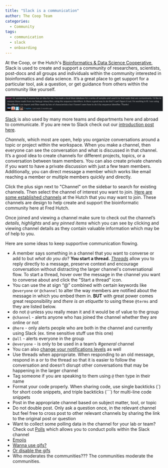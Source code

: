 ```yaml
---
title: "Slack is a communication"
author: The Coop Team
categories:
  - Community
tags:
  - communication
  - slack
  - onboarding
---
```


At the Coop, or the Hutch's [Bioinformatics & Data Science Cooperative](https://research.fhcrc.org/coop/en.html), Slack is used to create and support a community of researchers, scientists, post-docs and all groups and individuals within the community interested in bioinformatics and data science. It’s a great place to get support for a particular tool, ask a question, or get guidance from others within the community like yourself.

![slack-convo](/assets/slack-discussions/2020-01-08-13-10-33.png)

[Slack](https://slack.com) is also used by many more teams and departments here and abroad to communicate. If you are new to Slack check out our [introduction post here](_posts/slack-new.md).

_Channels_, which most are open, help you organize conversations around a topic or project within the workspace. When you make a channel, then everyone can see the conversation and what is discussed in that channel. It’s a good idea to create channels for different projects, topics, or a conversation between team members. You can also create private channels if you want to have a private discussion with just a few team members. Additionally, you can direct message a member which works like email reaching a member or multiple members quickly and directly.

Click the plus sign next to "Channel" on the sidebar to search for existing channels. Then select the channel of interest you want to join. [Here are some established channels](https://sciwiki.fredhutch.org/scicomputing/reference_training/#community-groups) at the Hutch that you may want to join. These channels are design to help create and support the bioinformatic community here at Fred Hutch.

Once joined and viewing a channel make sure to check out the channel’s _details_, _highlights_ and any _pinned items_ which you can see by clicking and viewing channel details as they contain valuable information which may be of help to you.

Here are some ideas to keep supportive communication flowing.

- A member says something in a channel that you want to converse or add to but _what do you do_? **You start a thread.** [_Threads_](https://slack.com/help/articles/115000769927-Use-threads-to-organize-discussions-) allow you to reply directly to a message, preserve context and encourage conversation without distracting the larger channel's conversational flow. To start a thread, hover over the message in the channel you want to converse about and click the "Start a thread" icon.
- You can use the at sign “@” combined with certain keywords like `@everyone` or `@channel` to alter the way members are notified about the message in which you embed them in. **BUT** with great power comes great responsibility and _there is an etiquette_ to using these `@terms` and they are listed below.
- do not `@` unless you really mean it and it would be of value to the group
- `@channel` - alerts anyone who has joined the channel whether they are online or not
- `@here` - only alerts people who are both in the channel and currently using Slack (ex. time sensitive stuff use this one)
- `@all` - alerts everyone in the group
- `@everyone` - is only to be used in a team’s _#general_ channel
- You can also [change your notifications levels](https://slack.com/help/articles/201355156-guide-to-desktop-notifications) as well
- Use threads when appropriate. When responding to an old message, respond in a or to the thread so that it is easier to follow the conversation and doesn’t disrupt other conversations that may be happening in the larger channel
- Tag someone if you are speaking to them using `@` then type in their name
- Format your code properly. When sharing code, use single backticks (`) for short code snippets, and triple backticks (```) for multi-line code snippets
- Post in the appropriate channel based on subject matter, tool, or topic
- Do not double post. Only ask a question once, in the relevant channel but feel free to cross post to other relevant channels by sharing the link to the original post or question
- Want to collect some polling data in the channel for your lab or team? Check out [Polls](https://simplepoll.rocks/faq/) which allows you to conduct polls within the Slack channel
- [Emojis](https://slack.com/help/articles/202931348-use-emoji-and-emoticons)
- [Wanna use gifs?](https://slack.com/help/articles/204714258-giphy-for-slack)
- [Or disable the gifs](https://slack.com/help/articles/228023907-Manage-animated-images-and-emoji)
- Who moderates the communities??? The communities moderate the communities.
